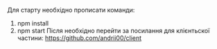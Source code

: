 Для старту необхідно прописати команди:
1. npm install
2. npm start
Після необхідно перейти за посилання для клієнтьскої частини: https://github.com/andrii00/client
